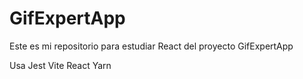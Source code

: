 # GifExpertApp

Este es mi repositorio para estudiar React del proyecto GifExpertApp

Usa Jest Vite React Yarn